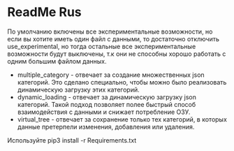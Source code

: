 # ReadMe Rus 

По умолчанию включены все экспериментальные возможности, но если вы хотите иметь один файл с данными, то достаточно отключить use_experimental, но тогда остальные все экспериментальные возможности будут выключены, т.к они не способны хорошо работать с одним большим файлом данных. </br>

+ multiple_category - отвечает за создание множественных json категорий. Это сделано специально, чтобы можно было реализовать динамическую загрузку этих категорий. </br> 
+ dynamic_loading - отвечает за динамическую загрузку json категорий. Такой подход позволяет полее быстрый способ взаимодействия с данными и снижает потребление ОЗУ. </br>
+ virtual_tree - отвечает за сохранение только тех категорий, в которых данные претерпели изменения, добавления или удаления. </br>

Используйте pip3 install -r Requirements.txt
